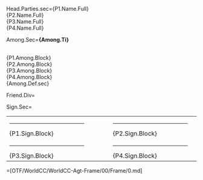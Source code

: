 Head.Parties.sec={P1.Name.Full}<br>{P2.Name.Full}<br>{P3.Name.Full}<br>{P4.Name.Full}

Among.Sec=<b>{Among.Ti}</b><br><br><ul type="none" style="padding-left: 0"><li>{P1.Among.Block}<br></li><li>{P2.Among.Block}<br></li><li>{P3.Among.Block}<br></li><li>{P4.Among.Block}<br></li><li>{Among.Def.sec}</li></ul>

Friend.Div=</i>

Sign.Sec=<table><tr><td valign="top" width="300px"><hr>{P1.Sign.Block}</td><td width="100px"></td><td valign="top" width="300px"><hr>{P2.Sign.Block}</td></tr><tr><td valign="top" width="300px"><hr>{P3.Sign.Block}</td><td><td valign="top" width="300px"><hr>{P4.Sign.Block}</td><td></td></tr></table>

=[OTF/WorldCC/WorldCC-Agt-Frame/00/Frame/0.md]
